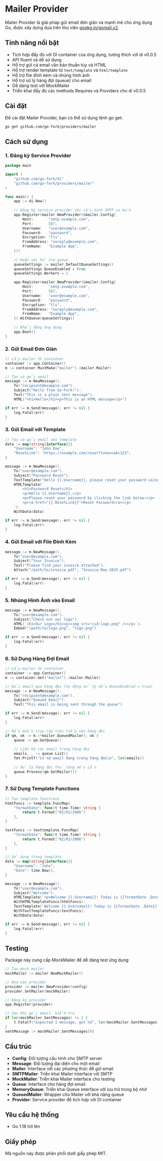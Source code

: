 # Mailer Provider

Mailer Provider là giải pháp gửi email đơn giản và mạnh mẽ cho ứng dụng Go, được xây dựng dựa trên thư viện [gopkg.in/gomail.v2](https://gopkg.in/gomail.v2).

## Tính năng nổi bật

- Tích hợp đầy đủ với DI container của ứng dụng, tương thích với di v0.0.5
- API fluent và dễ sử dụng
- Hỗ trợ gửi cả email văn bản thuần túy và HTML
- Hỗ trợ render template từ `text/template` và `html/template`
- Hỗ trợ file đính kèm và nhúng hình ảnh
- Hỗ trợ xử lý hàng đợi (queue) cho email
- Dễ dàng test với MockMailer
- Triển khai đầy đủ các methods Requires và Providers cho di v0.0.5

## Cài đặt

Để cài đặt Mailer Provider, bạn có thể sử dụng lệnh go get:

```bash
go get github.com/go-fork/providers/mailer
```

## Cách sử dụng

### 1. Đăng ký Service Provider

```go
package main

import (
    "github.com/go-fork/di"
    "github.com/go-fork/providers/mailer"
)

func main() {
    app := di.New()
    
    // Đăng ký service provider với cấu hình SMTP cơ bản
    app.Register(mailer.NewProvider(&mailer.Config{
        Host:       "smtp.example.com",
        Port:       587,
        Username:   "user@example.com",
        Password:   "password",
        Encryption: "tls",
        FromAddress: "noreply@example.com",
        FromName:   "Example App",
    }))
    
    // Hoặc với hỗ trợ queue
    queueSettings := mailer.DefaultQueueSettings()
    queueSettings.QueueEnabled = true
    queueSettings.Workers = 2

    app.Register(mailer.NewProvider(&mailer.Config{
        Host:       "smtp.example.com",
        Port:       587,
        Username:   "user@example.com",
        Password:   "password",
        Encryption: "tls",
        FromAddress: "noreply@example.com",
        FromName:   "Example App",
    }).WithQueue(queueSettings))
    
    // Khởi động ứng dụng
    app.Boot()
}
```

### 2. Gửi Email Đơn Giản

```go
// Lấy mailer từ container
container := app.Container()
m := container.MustMake("mailer").(mailer.Mailer)

// Tạo và gửi email
message := m.NewMessage().
    To("recipient@example.com").
    Subject("Hello from Go-Fork!").
    Text("This is a plain text message").
    HTML("<h1>Hello</h1><p>This is an HTML message</p>")

if err := m.Send(message); err != nil {
    log.Fatal(err)
}
```

### 3. Gửi Email với Template

```go
// Tạo và gửi email với template
data := map[string]interface{}{
    "Username": "John Doe",
    "ResetLink": "https://example.com/reset?token=abc123",
}

message := m.NewMessage().
    To("user@example.com").
    Subject("Password Reset").
    TextTemplate("Hello {{.Username}}, please reset your password using this link: {{.ResetLink}}").
    HTMLTemplate(`
        <h1>Password Reset</h1>
        <p>Hello {{.Username}},</p>
        <p>Please reset your password by clicking the link below:</p>
        <p><a href="{{.ResetLink}}">Reset Password</a></p>
    `).
    WithData(data)

if err := m.Send(message); err != nil {
    log.Fatal(err)
}
```

### 4. Gửi Email với File Đính Kèm

```go
message := m.NewMessage().
    To("user@example.com").
    Subject("Your Invoice").
    Text("Please find your invoice attached").
    Attach("/path/to/invoice.pdf", "Invoice-May-2025.pdf")

if err := m.Send(message); err != nil {
    log.Fatal(err)
}
```

### 5. Nhúng Hình Ảnh vào Email

```go
message := m.NewMessage().
    To("user@example.com").
    Subject("Check out our logo").
    HTML(`<h1>Our Logo</h1><p><img src="cid:logo.png" /></p>`).
    Embed("/path/to/logo.png", "logo.png")

if err := m.Send(message); err != nil {
    log.Fatal(err)
}
```

### 6. Sử Dụng Hàng Đợi Email

```go
// Lấy mailer từ container
container := app.Container()
m := container.Get("mailer").(mailer.Mailer)

// Gửi email qua hàng đợi (tự động xử lý nếu QueueEnabled = true)
message := m.NewMessage().
    To("recipient@example.com").
    Subject("Queued Email").
    Text("This email is being sent through the queue")

if err := m.Send(message); err != nil {
    log.Fatal(err)
}

// Nếu muốn truy cập trực tiếp vào hàng đợi
if qm, ok := m.(*mailer.QueuedMailer); ok {
    queue := qm.GetQueue()
    
    // Liệt kê các email trong hàng đợi
    emails, _ := queue.List()
    fmt.Printf("Có %d email đang trong hàng đợi\n", len(emails))
    
    // Xử lý hàng đợi thủ công nếu cần
    queue.Process(qm.GetMailer())
}
```

### 7. Sử Dụng Template Functions

```go
// Tạo template functions
htmlFuncs := template.FuncMap{
    "formatDate": func(t time.Time) string {
        return t.Format("02/01/2006")
    },
}

textFuncs := texttemplate.FuncMap{
    "formatDate": func(t time.Time) string {
        return t.Format("02/01/2006")
    },
}

// Sử dụng trong template
data := map[string]interface{}{
    "Username": "John",
    "Date": time.Now(),
}

message := m.NewMessage().
    To("user@example.com").
    Subject("Welcome").
    HTMLTemplate(`<p>Welcome {{.Username}}! Today is {{formatDate .Date}}</p>`).
    WithHTMLTemplateFuncs(htmlFuncs).
    TextTemplate(`Welcome {{.Username}}! Today is {{formatDate .Date}}`).
    WithTextTemplateFuncs(textFuncs).
    WithData(data)

if err := m.Send(message); err != nil {
    log.Fatal(err)
}
```

## Testing

Package này cung cấp MockMailer để dễ dàng test ứng dụng:

```go
// Tạo mock mailer
mockMailer := mailer.NewMockMailer()

// Đưa vào provider
provider := mailer.NewProvider(config)
provider.SetMailer(mockMailer)

// Đăng ký provider
app.Register(provider)

// Sau khi gửi email, kiểm tra
if len(mockMailer.SentMessages) != 1 {
    t.Fatalf("Expected 1 message, got %d", len(mockMailer.SentMessages))
}
sentMessage := mockMailer.SentMessages[0]
```

## Cấu trúc

- **Config**: Đối tượng cấu hình cho SMTP server
- **Message**: Đối tượng đại diện cho một email
- **Mailer**: Interface với các phương thức để gửi email
- **SMTPMailer**: Triển khai Mailer interface với SMTP
- **MockMailer**: Triển khai Mailer interface cho testing
- **Queue**: Interface cho hàng đợi email
- **MemoryQueue**: Triển khai Queue interface với lưu trữ trong bộ nhớ
- **QueuedMailer**: Wrapper cho Mailer với khả năng queue
- **Provider**: Service provider để tích hợp với DI container

## Yêu cầu hệ thống

- Go 1.18 trở lên

## Giấy phép

Mã nguồn này được phân phối dưới giấy phép MIT.
